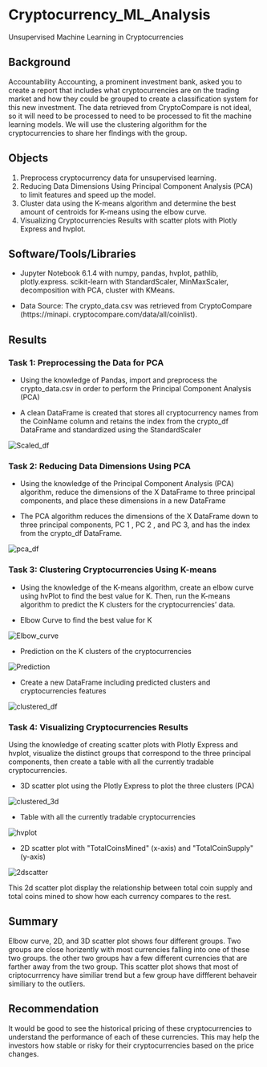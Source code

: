 # Cryptocurrency_ML_Analysis
Unsupervised Machine Learning in Cryptocurrencies

## Background
Accountability Accounting, a prominent investment bank, asked you to create a report that includes what cryptocurrencies are on the trading market and how they could be grouped to create a classification system for this new investment. The data retrieved from CryptoCompare is not ideal, so it will need to be processed to need to be processed to fit the machine learning models. We will use the clustering algorithm for the cryptocurrencies to share her flndings with the group.


## Objects
1. Preprocess cryptocurrency data for unsupervised learning.
2. Reducing Data Dimensions Using Principal Component Analysis (PCA) to limit features and speed up the model.
3. Cluster data using the K-means algorithm and determine the best amount of centroids for K-means using the elbow curve.
4. Visualizing Cryptocurrencies Results with scatter plots with Plotly Express and
hvplot.

## Software/Tools/Libraries
* Jupyter Notebook 6.1.4 with numpy, pandas, hvplot,  pathlib, plotly.express.   scikit-learn with StandardScaler, MinMaxScaler, decomposition with PCA, cluster with KMeans.

* Data Source: 
The crypto_data.csv was retrieved from CryptoCompare (https://minapi.
cryptocompare.com/data/all/coinlist).

## Results

### Task 1: Preprocessing the Data for PCA

* Using the knowledge of Pandas, import and preprocess the crypto_data.csv in order to perform the Principal Component Analysis (PCA)


* A clean DataFrame is created that stores all cryptocurrency names from the CoinName column and retains the index from the crypto_df DataFrame and standardized using the StandardScaler

![Scaled_df](image/Scaler.png)

### Task 2: Reducing Data Dimensions Using PCA

* Using the knowledge of the Principal Component Analysis (PCA) algorithm, reduce the dimensions of the X DataFrame to three principal components, and place these dimensions in a new DataFrame

* The PCA algorithm reduces the dimensions of the X DataFrame down to three principal components, PC 1 , PC 2 , and PC 3, and has the index from the crypto_df
DataFrame.

![pca_df](image/three_pca.png)


### Task 3: Clustering Cryptocurrencies Using K-means

* Using the knowledge of the K-means algorithm, create an elbow curve using  hvPlot to find  the best value for K. Then, run the K-means algorithm to predict
the K clusters for the cryptocurrencies’ data.

* Elbow Curve to find the best value for K

![Elbow_curve](image/Elbow_curve.png)

* Prediction on the K clusters of the cryptocurrencies

![Prediction](image/Prediction.png)

* Create a new DataFrame including predicted clusters and cryptocurrencies features

![clustered_df](image/clustered_df.png)


### Task 4: Visualizing Cryptocurrencies Results

Using the knowledge of creating scatter plots with Plotly Express and
hvplot, visualize the distinct groups that correspond to the three
principal components, then create a table with all the currently tradable cryptocurrencies.

* 3D scatter plot using the Plotly Express to plot the three clusters (PCA)

![clustered_3d](image/3dscatter.png)


* Table with all the currently tradable cryptocurrencies 

![hvplot](image/hvplot.png)


* 2D scatter plot with "TotalCoinsMined" (x-axis) and "TotalCoinSupply" (y-axis) 

![2dscatter](image/2dscatter.png)


This 2d scatter plot display the relationship between total coin supply and total coins mined to show how each currency compares to the rest. 

## Summary

Elbow curve, 2D, and 3D scatter plot shows four different groups. Two groups are close horizently with most currencies falling into one of these two groups. the other two groups hav a few different currencies that are farther away from the two group. This scatter plot shows that most of criptocurrrency have similiar trend but a few group have diffferent behaveir similiary to the outliers.


## Recommendation

It would be good to see the historical pricing of these cryptocurrencies to understand the performance of each of these currencies. This may help the investors how stable or risky for their cryptocurrencies based on the price changes.